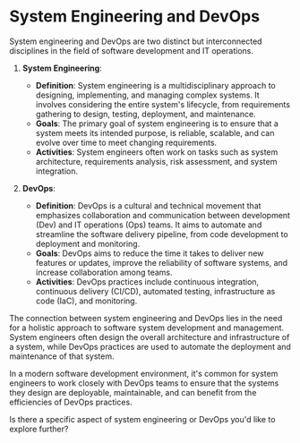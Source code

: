 # System Engineering and DevOps

System engineering and DevOps are two distinct but interconnected disciplines in the field of software development and IT operations.

1. **System Engineering**:
   - **Definition**: System engineering is a multidisciplinary approach to designing, implementing, and managing complex systems. It involves considering the entire system's lifecycle, from requirements gathering to design, testing, deployment, and maintenance.
   - **Goals**: The primary goal of system engineering is to ensure that a system meets its intended purpose, is reliable, scalable, and can evolve over time to meet changing requirements.
   - **Activities**: System engineers often work on tasks such as system architecture, requirements analysis, risk assessment, and system integration.

2. **DevOps**:
   - **Definition**: DevOps is a cultural and technical movement that emphasizes collaboration and communication between development (Dev) and IT operations (Ops) teams. It aims to automate and streamline the software delivery pipeline, from code development to deployment and monitoring.
   - **Goals**: DevOps aims to reduce the time it takes to deliver new features or updates, improve the reliability of software systems, and increase collaboration among teams.
   - **Activities**: DevOps practices include continuous integration, continuous delivery (CI/CD), automated testing, infrastructure as code (IaC), and monitoring.

The connection between system engineering and DevOps lies in the need for a holistic approach to software system development and management. System engineers often design the overall architecture and infrastructure of a system, while DevOps practices are used to automate the deployment and maintenance of that system.

In a modern software development environment, it's common for system engineers to work closely with DevOps teams to ensure that the systems they design are deployable, maintainable, and can benefit from the efficiencies of DevOps practices.

Is there a specific aspect of system engineering or DevOps you'd like to explore further?
